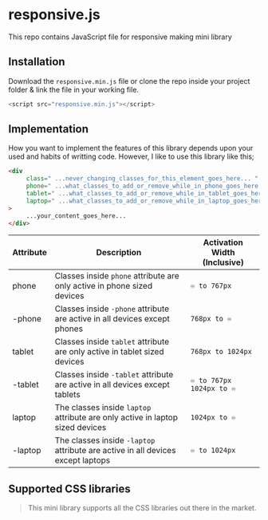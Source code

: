 # responsive.js
This repo contains JavaScript file for responsive making mini library

## Installation
Download the `responsive.min.js` file or clone the repo inside your project folder & link the file in your working file.
```JavaScript
<script src="responsive.min.js"></script>
```

## Implementation
How you want to implement the features of this library depends upon your used and habits of writting code. However, I like to use this library like this;

```HTML
<div 
     class=" ...never_changing_classes_for_this_element_goes_here... "
     phone=" ...what_classes_to_add_or_remove_while_in_phone_goes_here... " 
     tablet=" ...what_classes_to_add_or_remove_while_in_tablet_goes_here... " 
     laptop=" ...what_classes_to_add_or_remove_while_in_laptop_goes_here... " 
>
     ...your_content_goes_here...
</div>
```


| Attribute  | Description | Activation Width (Inclusive) |
| ---------- | ----------- | ---------------------------- |
| phone      | Classes inside `phone` attribute are only active in phone sized devices     | `♾️ to 767px`        |
| -phone     | Classes inside `-phone` attribute are active in all devices except phones   | `768px to ♾️`   |
| tablet     | Classes inside `tablet` attribute are only active in tablet sized devices   | `768px to 1024px`     |
| -tablet    | Classes inside `-tablet` attribute are active in all devices except tablets | `♾️ to 767px` </br> `1024px to ♾️` |
| laptop     | The classes inside `laptop` attribute are only active in laptop sized devices   | `1024px to ♾️` |
| -laptop    | The classes inside `-laptop` attribute are active in all devices except laptops | `♾️ to 1024px` |


## Supported CSS libraries
> This mini library supports all the CSS libraries out there in the market. 
